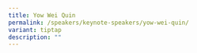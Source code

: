 ```yaml
---
title: Yow Wei Quin
permalink: /speakers/keynote-speakers/yow-wei-quin/
variant: tiptap
description: ""
---
```

<p></p>